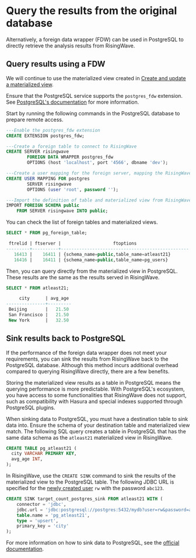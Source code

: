 # Query the results from the original database

Alternatively, a foreign data wrapper (FDW) can be used in PostgreSQL to directly retrieve the analysis results from RisingWave. 

## Query results using a FDW 

We will continue to use the materialized view created in [Create and update a materialized view](/02-bring-analytics-closer-to-odb/001-create-mv-offload-analytics.md#create-and-update-a-materialized-view). 

Ensure that the PostgreSQL service supports the `postgres_fdw` extension. See [PostgreSQL's documentation](https://www.postgresql.org/docs/current/postgres-fdw.html) for more information. 

Start by running the following commands in the PostgreSQL database to prepare remote access. 

```sql
---Enable the postgres_fdw extension
CREATE EXTENSION postgres_fdw;

---Create a foreign table to connect to RisingWave
CREATE SERVER risingwave
        FOREIGN DATA WRAPPER postgres_fdw
        OPTIONS (host 'localhost', port '4566', dbname 'dev');

---Create a user mapping for the foreign server, mapping the RisingWave's user `root` to the PostgreSQL's user `postgres`
CREATE USER MAPPING FOR postgres
        SERVER risingwave
        OPTIONS (user 'root', password '');

---Import the definition of table and materialized view from RisingWave.
IMPORT FOREIGN SCHEMA public
    FROM SERVER risingwave INTO public;
```

You can check the list of foreign tables and materialized views.

```sql
SELECT * FROM pg_foreign_table;

 ftrelid | ftserver |                    ftoptions
---------+----------+-------------------------------------------------
   16413 |    16411 | {schema_name=public,table_name=atleast21}
   16416 |    16411 | {schema_name=public,table_name=pg_users}
```

Then, you can query directly from the materialized view in PostgreSQL. These results are the same as the results served in RisingWave.

```sql
SELECT * FROM atleast21;

     city      | avg_age 
---------------+---------
 Beijing       |   21.50
 San Francisco |   21.50
 New York      |   32.50
```

## Sink results back to PostgreSQL

If the performance of the foreign data wrapper does not meet your requirements, you can sink the results from RisingWave back to the PostgreSQL database. Although this method incurs additional overhead compared to querying RisingWave directly, there are a few benefits.

Storing the materialized view results as a table in PostgreSQL means the querying performance is more predictable. With PostgreSQL's ecosystem, you have access to some functionalities that RisingWave does not support, such as compatibility with Hasura and special indexes supported through PostgreSQL plugins.

When sinking data to PostgreSQL, you must have a destination table to sink data into. Ensure the schema of your destination table and materialized view match. The following SQL query creates a table in PostgreSQL that has the same data schema as the `atleast21` materialized view in RisingWave.

```sql
CREATE TABLE pg_atleast21 (
  city VARCHAR PRIMARY KEY,
  avg_age INT,
);
```

In RisingWave, use the `CREATE SINK` command to sink the results of the materialized view to the PostgreSQL table. The following JDBC URL is specified for the [newly created user](00-install-kafka-pg-rw.md#optional-create-a-database-user) `rw` with the password `abc123`.

```sql
CREATE SINK target_count_postgres_sink FROM atleast21 WITH (
    connector = 'jdbc',
    jdbc.url = 'jdbc:postgresql://postgres:5432/mydb?user=rw&password=abc123',
    table.name = 'pg_atleast21',
    type = 'upsert',
    primary_key = 'city'
);
```

For more information on how to sink data to PostgreSQL, see the [official documentation](https://docs.risingwave.com/docs/current/sink-to-postgres/).

